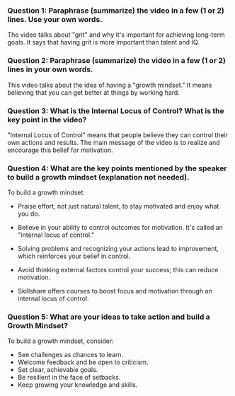 ### Question 1: Paraphrase (summarize) the video in a few (1 or 2) lines. Use your own words.
The video talks about "grit" and why it's important for achieving long-term goals. It says that having grit is more important than talent and IQ.

### Question 2: Paraphrase (summarize) the video in a few (1 or 2) lines in your own words.
This video talks about the idea of having a "growth mindset." It means believing that you can get better at things by working hard.

### Question 3: What is the Internal Locus of Control? What is the key point in the video?
"Internal Locus of Control" means that people believe they can control their own actions and results. The main message of the video is to realize and encourage this belief for motivation.

### Question 4: What are the key points mentioned by the speaker to build a growth mindset (explanation not needed).
To build a growth mindset:

- Praise effort, not just natural talent, to stay motivated and enjoy what you do.

- Believe in your ability to control outcomes for motivation. It's called an "internal locus of control."

- Solving problems and recognizing your actions lead to improvement, which reinforces your belief in control.

- Avoid thinking external factors control your success; this can reduce motivation.

- Skillshare offers courses to boost focus and motivation through an internal locus of control.

### Question 5: What are your ideas to take action and build a Growth Mindset?
To build a growth mindset, consider:

- See challenges as chances to learn.
- Welcome feedback and be open to criticism.
- Set clear, achievable goals.
- Be resilient in the face of setbacks.
- Keep growing your knowledge and skills.